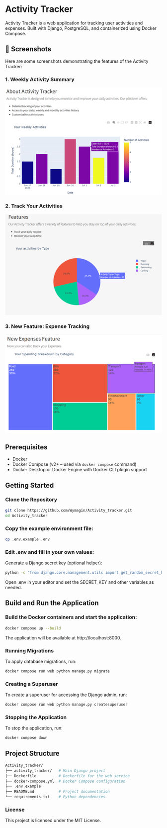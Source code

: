 # Activity Tracker

Activity Tracker is a web application for tracking user activities and expenses. Built with Django, PostgreSQL, and containerized using Docker Compose.

## 📸 Screenshots

Here are some screenshots demonstrating the features of the Activity Tracker:

### 1. Weekly Activity Summary

![Weekly Activity Chart](docs/images/im1.png)

### 2. Track Your Activities

![Activity Table](docs/images/im2.png)

### 3. New Feature: Expense Tracking

![Add Activity Form](docs/images/im3.png)


## Prerequisites

- Docker
- Docker Compose (v2+ – used via `docker compose` command)
- Docker Desktop or Docker Engine with Docker CLI plugin support

## Getting Started

### Clone the Repository

```bash
git clone https://github.com/Wymagin/Activity_tracker.git
cd Activity_tracker
```
### Copy the example environment file:

```bash
cp .env.example .env
```
### Edit .env and fill in your own values:

Generate a Django secret key (optional helper):

```bash
python -c "from django.core.management.utils import get_random_secret_key; print(get_random_secret_key())"
```

Open .env in your editor and set the SECRET_KEY and other variables as needed.



## Build and Run the Application

### Build the Docker containers and start the application:

```bash
docker compose up --build
```
The application will be available at http://localhost:8000.

### Running Migrations
To apply database migrations, run:

```bash
docker compose run web python manage.py migrate
```

### Creating a Superuser

To create a superuser for accessing the Django admin, run:

```bash
docker compose run web python manage.py createsuperuser
```
### Stopping the Application

To stop the application, run:
```bash
docker compose down
```

## Project Structure

```bash
Activity_tracker/
├── activity_tracker/   # Main Django project
├── Dockerfile          # Dockerfile for the web service
├── docker-compose.yml  # Docker Compose configuration
├── .env.example
├── README.md           # Project documentation
└── requirements.txt    # Python dependencies
```


### License
This project is licensed under the MIT License.
